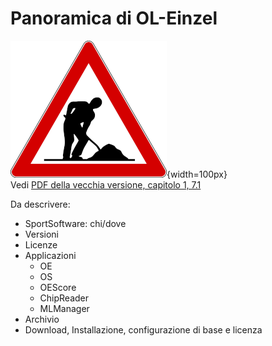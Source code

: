 # Panoramica di OL-Einzel

![Lavori in corso](../../img/lavori_in_corso.png){width=100px}  
Vedi [PDF della vecchia versione, capitolo 1, 7.1](../../gestione_gara_org/inc/Istruzioni_OL_einzel_per_TMO_v2_4.pdf)  
  
Da descrivere: 

- SportSoftware: chi/dove
- Versioni
- Licenze
- Applicazioni
    - OE
    - OS
    - OEScore
    - ChipReader
    - MLManager
- Archivio
- Download, Installazione, configurazione di base e licenza

